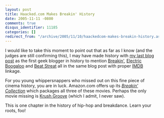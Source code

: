 ```yaml
---
layout: post
title: Haacked.com Makes Breakin' History
date: 2005-11-11 -0800
comments: true
disqus_identifier: 11185
categories: []
redirect_from: "/archive/2005/11/10/haackedcom-makes-breakin-history.aspx/"
---
```


I would like to take this moment to point out that as far as I know (and
the judges are still confirming this), I may have made history with [my
last blog post](http://haacked.com/archive/2005/11/12/11184.aspx) as the
first geek blogger in history to mention
[Breakin'](http://imdb.com/title/tt0086998/), [Electric
Boogaloo](http://imdb.com/title/tt0086999/) and [Beat
Streat](http://imdb.com/title/tt0086946/) all in the same blog post with
proper [IMDB](http://imdb.com/) linkage.

For you young whippersnappers who missed out on this fine piece of
cinema history, you are in luck. Amazon.com offers up its *[Breakin’
Collection](http://www.amazon.com/gp/product/B0009VRHN8/103-9411210-6787060?v=glance&n=130&v=glance)*
which packages all three of these movies. Perhaps the only movie missing
is [Krush Groove](http://imdb.com/title/tt0089444/) (which I admit, I
never saw).

This is one chapter in the history of hip-hop and breakdance. Learn your
roots, foo!


